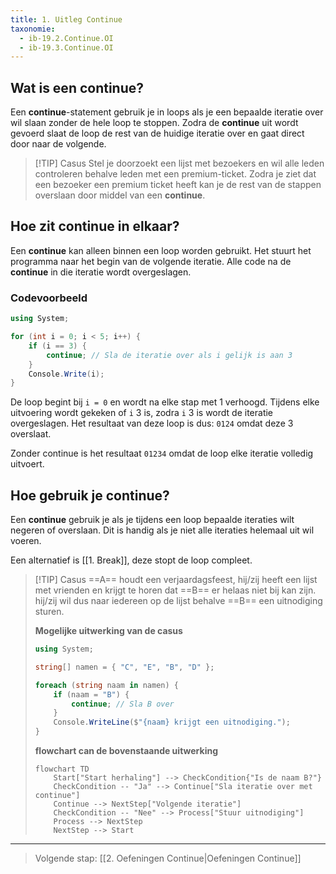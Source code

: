 ```yaml
---
title: 1. Uitleg Continue
taxonomie:
  - ib-19.2.Continue.OI
  - ib-19.3.Continue.OI
---
```


## Wat is een continue?
Een **continue**-statement gebruik je in loops als je een bepaalde iteratie over wil slaan zonder de hele loop te stoppen. Zodra de **continue** uit wordt gevoerd slaat de loop de rest van de huidige iteratie over en gaat direct door naar de volgende.

> [!TIP] Casus
> Stel je doorzoekt een lijst met bezoekers en wil alle leden controleren behalve leden met een premium-ticket. Zodra je ziet dat een bezoeker een premium ticket heeft kan je de rest van de stappen overslaan door middel van een **continue**.

## Hoe zit continue in elkaar?
Een **continue** kan alleen binnen een loop worden gebruikt. Het stuurt het programma naar het begin van de volgende iteratie. Alle code na de **continue** in die iteratie wordt overgeslagen.

### Codevoorbeeld
```C#
using System;

for (int i = 0; i < 5; i++) {
    if (i == 3) {
        continue; // Sla de iteratie over als i gelijk is aan 3
    }
    Console.Write(i);
}
```

De loop begint bij `i = 0` en wordt na elke stap met 1 verhoogd. Tijdens elke uitvoering wordt gekeken of `i` 3 is, zodra `i` 3 is wordt de iteratie overgeslagen. Het resultaat van deze loop is dus: `0124` omdat deze 3 overslaat. 

Zonder continue is het resultaat `01234` omdat de loop elke iteratie volledig uitvoert.

## Hoe gebruik je continue?
Een **continue** gebruik je als je tijdens een loop bepaalde iteraties wilt negeren of overslaan. Dit is handig als je niet alle iteraties helemaal uit wil voeren.

Een alternatief is [[1. Break]], deze stopt de loop compleet.

> [!TIP] Casus
> ==A== houdt een verjaardagsfeest, hij/zij heeft een lijst met vrienden en krijgt te horen dat ==B== er helaas niet bij kan zijn. 
> hij/zij wil dus naar iedereen op de lijst behalve ==B== een uitnodiging sturen.
> 
> **Mogelijke uitwerking van de casus**
> ```C#
> using System;
> 
> string[] namen = { "C", "E", "B", "D" };
> 
> foreach (string naam in namen) {
>     if (naam = "B") {
>         continue; // Sla B over
>     }
>     Console.WriteLine($"{naam} krijgt een uitnodiging.");
> }
> 
> ```
> 
> **flowchart can de bovenstaande uitwerking**
> ```mermaid
> flowchart TD
>     Start["Start herhaling"] --> CheckCondition{"Is de naam B?"}
>     CheckCondition -- "Ja" --> Continue["Sla iteratie over met continue"]
>     Continue --> NextStep["Volgende iteratie"]
>     CheckCondition -- "Nee" --> Process["Stuur uitnodiging"]
>     Process --> NextStep
>     NextStep --> Start
> ```

---

> Volgende stap: [[2. Oefeningen Continue|Oefeningen Continue]]
